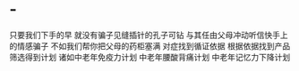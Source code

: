 # -
只要我们下手的早 就没有骗子见缝插针的孔子可钻 与其任由父母冲动听信快手上的情感骗子 不如我们帮你把父母的药柜塞满 对症找到循证依据 根据依据找到产品 筛选得到计划 诸如中老年免疫力计划 中老年腰酸背痛计划  中老年记忆力下降计划
